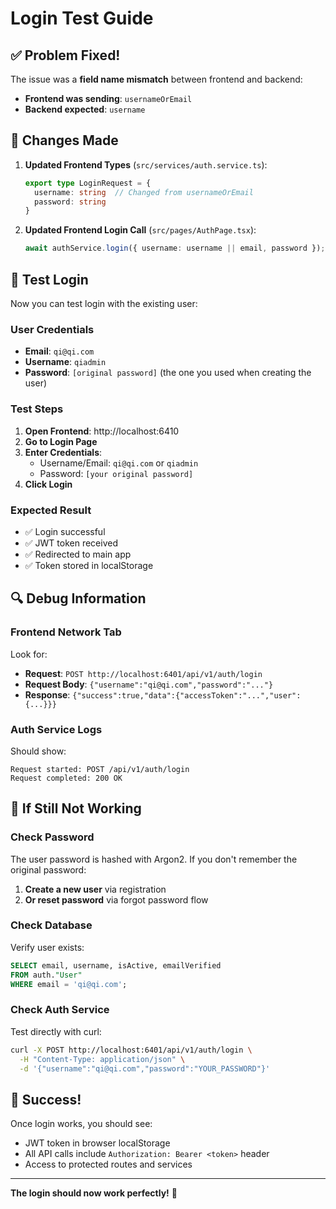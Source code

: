 # Login Test Guide

## ✅ Problem Fixed!

The issue was a **field name mismatch** between frontend and backend:

- **Frontend was sending**: `usernameOrEmail`
- **Backend expected**: `username`

## 🔧 Changes Made

1. **Updated Frontend Types** (`src/services/auth.service.ts`):
   ```typescript
   export type LoginRequest = {
     username: string  // Changed from usernameOrEmail
     password: string
   }
   ```

2. **Updated Frontend Login Call** (`src/pages/AuthPage.tsx`):
   ```typescript
   await authService.login({ username: username || email, password });
   ```

## 🧪 Test Login

Now you can test login with the existing user:

### User Credentials
- **Email**: `qi@qi.com`
- **Username**: `qiadmin`
- **Password**: `[original password]` (the one you used when creating the user)

### Test Steps

1. **Open Frontend**: http://localhost:6410
2. **Go to Login Page**
3. **Enter Credentials**:
   - Username/Email: `qi@qi.com` or `qiadmin`
   - Password: `[your original password]`
4. **Click Login**

### Expected Result
- ✅ Login successful
- ✅ JWT token received
- ✅ Redirected to main app
- ✅ Token stored in localStorage

## 🔍 Debug Information

### Frontend Network Tab
Look for:
- **Request**: `POST http://localhost:6401/api/v1/auth/login`
- **Request Body**: `{"username":"qi@qi.com","password":"..."}`
- **Response**: `{"success":true,"data":{"accessToken":"...","user":{...}}}`

### Auth Service Logs
Should show:
```
Request started: POST /api/v1/auth/login
Request completed: 200 OK
```

## 🚨 If Still Not Working

### Check Password
The user password is hashed with Argon2. If you don't remember the original password:

1. **Create a new user** via registration
2. **Or reset password** via forgot password flow

### Check Database
Verify user exists:
```sql
SELECT email, username, isActive, emailVerified 
FROM auth."User" 
WHERE email = 'qi@qi.com';
```

### Check Auth Service
Test directly with curl:
```bash
curl -X POST http://localhost:6401/api/v1/auth/login \
  -H "Content-Type: application/json" \
  -d '{"username":"qi@qi.com","password":"YOUR_PASSWORD"}'
```

## 🎉 Success!

Once login works, you should see:
- JWT token in browser localStorage
- All API calls include `Authorization: Bearer <token>` header
- Access to protected routes and services

---

**The login should now work perfectly!** 🚀
